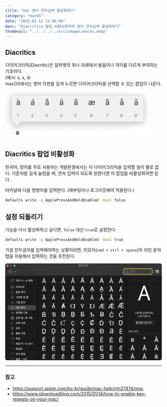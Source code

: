 ```yaml
---
title: "mac 영어 연속입력 활성화하기"
category: "macOS"
date: "2025-02-12 23:00:00"
desc: "Diacritics 팝업 비활성화하여 영어 연속입력 활성화하기"
thumbnail: "../../../../src/images/macos.webp"
---
```


## Diacritics

다이어크리틱(Diacritic)은 알파벳의 위나 아래에서 발음이나 의미를 다르게 부여하는 기호이다.<br>
(예시: `à`, `á`, `â`)<br>
macOS에서는 영어 자판을 길게 누르면 다이어크리틱을 선택할 수 있는 팝업이 나온다.

![diacritics.png](diacritics.png)

## Diacritics 팝업 비활성화

한국어, 영어를 주로 사용하는 개발환경에서는 이 다이어크리틱을 입력할 일이 별로 없다.
기존처럼 길게 눌렀을 때, 연속 입력이 되도록 원한다면 이 팝업을 비활성화하면 된다.

터미널에 다음 명령어를 입력한다. (재부팅이나 로그아웃해야 적용된다.)

```bash
defaults write -g ApplePressAndHoldEnabled -bool false
```

## 설정 되돌리기

기능을 다시 활성화하고 싶다면, `false` 대신 `true`로 설정한다.

```bash
defaults write -g ApplePressAndHoldEnabled -bool true
```

가끔 한두글자를 입력해야하는 상황이라면, 이모지(`cmd + ctrl + space`)의 라틴 문자 탭을 이용해서 입력하는 것을 추천한다.

![emoji.png](emoji.png)

---

### 참고

- https://support.apple.com/ko-kr/guide/mac-help/mh27474/mac
- https://www.idownloadblog.com/2015/01/14/how-to-enable-key-repeats-on-your-mac/
